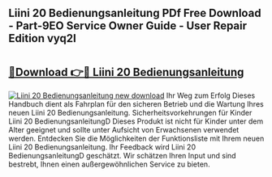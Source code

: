 ## Liini 20 Bedienungsanleitung PDf Free Download - Part-9EO Service Owner Guide - User Repair Edition vyq2I

# <h2><a href="http://df2ueg1.blite.top/?on=Liini+20+Bedienungsanleitung">🔗Download 👉🔴 Liini 20 Bedienungsanleitung</a></h2>

[![Liini 20 Bedienungsanleitung new download](https://i.imgur.com/lujVjoI.png)](http://df2ueg1.blite.top/?on=Liini+20+Bedienungsanleitung)
Ihr Weg zum Erfolg Dieses Handbuch dient als Fahrplan für den sicheren Betrieb und die Wartung Ihres neuen Liini 20 Bedienungsanleitung. Sicherheitsvorkehrungen für Kinder Liini 20 BedienungsanleitungD Dieses Produkt ist nicht für Kinder unter dem Alter geeignet und sollte unter Aufsicht von Erwachsenen verwendet werden. Entdecken Sie die Möglichkeiten der Funktionsliste mit Ihrem neuen Liini 20 Bedienungsanleitung. Ihr Feedback wird Liini 20 BedienungsanleitungD geschätzt. Wir schätzen Ihren Input und sind bestrebt, Ihnen einen außergewöhnlichen Service zu bieten.
